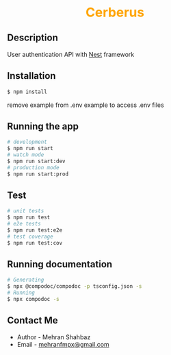<h1 align='center' style="font-size:30px;color:orange">Cerberus</h1>

## Description

User authentication API with [Nest](https://github.com/nestjs/nest) framework

## Installation

```bash
$ npm install
```

remove example from .env example to access .env files

## Running the app

```bash
# development
$ npm run start
# watch mode
$ npm run start:dev
# production mode
$ npm run start:prod
```

## Test

```bash
# unit tests
$ npm run test
# e2e tests
$ npm run test:e2e
# test coverage
$ npm run test:cov
```

## Running documentation

```bash
# Generating
$ npx @compodoc/compodoc -p tsconfig.json -s
# Running
$ npx compodoc -s
```

## Contact Me

- Author - Mehran Shahbaz
- Email - mehranfmpx@gmail.com
